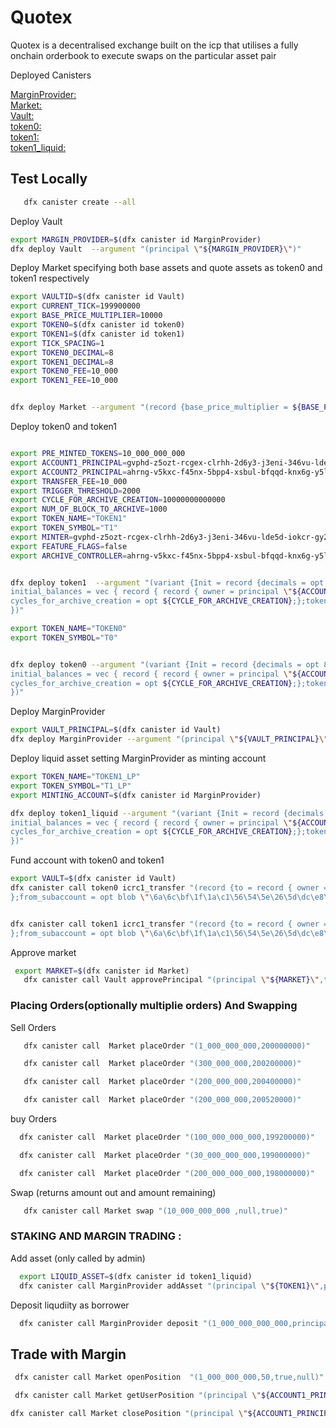 # Quotex

Quotex is a decentralised exchange built on the icp that utilises a fully onchain orderbook to execute swaps on the particular asset pair

Deployed Canisters

[MarginProvider:](https://a4gq6-oaaaa-aaaab-qaa4q-cai.raw.icp0.io/?id=aid6k-6qaaa-aaaag-qkfdq-cai)<br>
[Market:](https://a4gq6-oaaaa-aaaab-qaa4q-cai.raw.icp0.io/?id=bzjav-gyaaa-aaaag-qkfga-cai)<br>
[Vault:](https://a4gq6-oaaaa-aaaab-qaa4q-cai.raw.icp0.io/?id=abavw-iyaaa-aaaag-qkfca-cai)<br>
[token0:](https://a4gq6-oaaaa-aaaab-qaa4q-cai.raw.icp0.io/?id=bfn2e-ryaaa-aaaag-qkfea-cai)<br>
[token1:](https://a4gq6-oaaaa-aaaab-qaa4q-cai.raw.icp0.io/?id=blpxm-kiaaa-aaaag-qkffa-cai) <br>
[token1_liquid:](https://a4gq6-oaaaa-aaaab-qaa4q-cai.raw.icp0.io/?id=bxln5-5iaaa-aaaag-qkfha-cai)<br>

## Test Locally

```bash
   dfx canister create --all
```

Deploy Vault

```bash
export MARGIN_PROVIDER=$(dfx canister id MarginProvider)
dfx deploy Vault  --argument "(principal \"${MARGIN_PROVIDER}\")"
```

Deploy Market specifying both base assets and quote assets as token0 and token1 respectively

```bash
export VAULTID=$(dfx canister id Vault)
export CURRENT_TICK=199900000
export BASE_PRICE_MULTIPLIER=10000
export TOKEN0=$(dfx canister id token0)
export TOKEN1=$(dfx canister id token1)
export TICK_SPACING=1
export TOKEN0_DECIMAL=8
export TOKEN1_DECIMAL=8
export TOKEN0_FEE=10_000
export TOKEN1_FEE=10_000


dfx deploy Market --argument "(record {base_price_multiplier = ${BASE_PRICE_MULTIPLIER};tick_spacing = ${TICK_SPACING};token0 = principal \"${TOKEN0}\";token1 = principal \"${TOKEN1}\";token1_decimal = ${TOKEN1_DECIMAL} ;token0_decimal= ${TOKEN0_DECIMAL}; token1_fee = ${TOKEN1_FEE} ; token0_fee = ${TOKEN0_FEE} },principal \"${VAULTID}\",${CURRENT_TICK})"

```

Deploy token0 and token1

```bash

export PRE_MINTED_TOKENS=10_000_000_000
export ACCOUNT1_PRINCIPAL=gvphd-z5ozt-rcgex-clrhh-2d6y3-j3eni-346vu-lde5d-iokcr-gy2ad-5qe
export ACCOUNT2_PRINCIPAL=ahrng-v5kxc-f45nx-5bpp4-xsbul-bfqqd-knx6g-y5lcx-qroyz-c5wxd-dqe
export TRANSFER_FEE=10_000
export TRIGGER_THRESHOLD=2000
export CYCLE_FOR_ARCHIVE_CREATION=10000000000000
export NUM_OF_BLOCK_TO_ARCHIVE=1000
export TOKEN_NAME="TOKEN1"
export TOKEN_SYMBOL="T1"
export MINTER=gvphd-z5ozt-rcgex-clrhh-2d6y3-j3eni-346vu-lde5d-iokcr-gy2ad-5qe
export FEATURE_FLAGS=false
export ARCHIVE_CONTROLLER=ahrng-v5kxc-f45nx-5bpp4-xsbul-bfqqd-knx6g-y5lcx-qroyz-c5wxd-dqe


dfx deploy token1  --argument "(variant {Init = record {decimals = opt 8;token_symbol = \"${TOKEN_SYMBOL}\";transfer_fee = ${TRANSFER_FEE};metadata = vec {};minting_account = record { owner = principal \"${ACCOUNT1_PRINCIPAL}\" ; subaccount = opt blob \"\6a\6c\bf\1f\1a\c1\56\54\5e\26\5d\dc\e8\d9\36\9d\ea\05\5b\e9\45\ba\14\27\ce\4c\89\67\45\29\55\d0\"};
initial_balances = vec { record { record { owner = principal \"${ACCOUNT2_PRINCIPAL}\" ; subaccount = opt blob \"\fc\21\22\4f\64\a0\3f\64\4c\41\6a\c6\2a\94\7e\7a\a5\bc\5f\d1\bf\90\08\d2\77\cd\b4\7c\73\6d\7f\69\" ;}; ${PRE_MINTED_TOKENS}; }; };archive_options = record {num_blocks_to_archive = ${NUM_OF_BLOCK_TO_ARCHIVE};trigger_threshold = ${TRIGGER_THRESHOLD};controller_id = principal \"${ARCHIVE_CONTROLLER}\";
cycles_for_archive_creation = opt ${CYCLE_FOR_ARCHIVE_CREATION};};token_name = \"${TOKEN_NAME}\";feature_flags = opt record{icrc2 = ${FEATURE_FLAGS}};}
})"

```

```bash
export TOKEN_NAME="TOKEN0"
export TOKEN_SYMBOL="T0"


dfx deploy token0 --argument "(variant {Init = record {decimals = opt 8;token_symbol = \"${TOKEN_SYMBOL}\";transfer_fee = ${TRANSFER_FEE};metadata = vec {};minting_account = record { owner = principal \"${ACCOUNT1_PRINCIPAL}\" ; subaccount = opt blob \"\6a\6c\bf\1f\1a\c1\56\54\5e\26\5d\dc\e8\d9\36\9d\ea\05\5b\e9\45\ba\14\27\ce\4c\89\67\45\29\55\d0\"};
initial_balances = vec { record { record { owner = principal \"${ACCOUNT2_PRINCIPAL}\" ; subaccount = opt blob \"\fc\21\22\4f\64\a0\3f\64\4c\41\6a\c6\2a\94\7e\7a\a5\bc\5f\d1\bf\90\08\d2\77\cd\b4\7c\73\6d\7f\69\" ;}; ${PRE_MINTED_TOKENS}; }; };archive_options = record {num_blocks_to_archive = ${NUM_OF_BLOCK_TO_ARCHIVE};trigger_threshold = ${TRIGGER_THRESHOLD};controller_id = principal \"${ARCHIVE_CONTROLLER}\";
cycles_for_archive_creation = opt ${CYCLE_FOR_ARCHIVE_CREATION};};token_name = \"${TOKEN_NAME}\";feature_flags = opt record{icrc2 = ${FEATURE_FLAGS}};}
})"

```

Deploy MarginProvider

```bash
export VAULT_PRINCIPAL=$(dfx canister id Vault)
dfx deploy MarginProvider --argument "(principal \"${VAULT_PRINCIPAL}\")"
```

Deploy liquid asset setting MarginProvider as minting account

```bash
export TOKEN_NAME="TOKEN1_LP"
export TOKEN_SYMBOL="T1_LP"
export MINTING_ACCOUNT=$(dfx canister id MarginProvider)

dfx deploy token1_liquid --argument "(variant {Init = record {decimals = opt 8;token_symbol = \"${TOKEN_SYMBOL}\";transfer_fee = ${TRANSFER_FEE};metadata = vec {};minting_account = record { owner = principal \"${MINTING_ACCOUNT}\";};
initial_balances = vec { record { record { owner = principal \"${ACCOUNT2_PRINCIPAL}\" ; subaccount = opt blob \"\fc\21\22\4f\64\a0\3f\64\4c\41\6a\c6\2a\94\7e\7a\a5\bc\5f\d1\bf\90\08\d2\77\cd\b4\7c\73\6d\7f\69\" ;}; 0 ; }; };archive_options = record {num_blocks_to_archive = ${NUM_OF_BLOCK_TO_ARCHIVE};trigger_threshold = ${TRIGGER_THRESHOLD};controller_id = principal \"${ARCHIVE_CONTROLLER}\";
cycles_for_archive_creation = opt ${CYCLE_FOR_ARCHIVE_CREATION};};token_name = \"${TOKEN_NAME}\";feature_flags = opt record{icrc2 = ${FEATURE_FLAGS}};}
})"

```

Fund account with token0 and token1

```bash
export VAULT=$(dfx canister id Vault)
dfx canister call token0 icrc1_transfer "(record {to = record { owner = principal \"${VAULT}\" ; subaccount = opt blob \"\6a\6c\bf\1f\1a\c1\56\54\5e\26\5d\dc\e8\d9\36\9d\ea\05\5b\e9\45\ba\14\27\ce\4c\89\67\45\29\55\d0\" ;
};from_subaccount = opt blob \"\6a\6c\bf\1f\1a\c1\56\54\5e\26\5d\dc\e8\d9\36\9d\ea\05\5b\e9\45\ba\14\27\ce\4c\89\67\45\29\55\d0\";amount = 10_000_000_000_000; })"


dfx canister call token1 icrc1_transfer "(record {to = record { owner = principal \"${VAULT}\" ; subaccount = opt blob \"\6a\6c\bf\1f\1a\c1\56\54\5e\26\5d\dc\e8\d9\36\9d\ea\05\5b\e9\45\ba\14\27\ce\4c\89\67\45\29\55\d0\" ;
};from_subaccount = opt blob \"\6a\6c\bf\1f\1a\c1\56\54\5e\26\5d\dc\e8\d9\36\9d\ea\05\5b\e9\45\ba\14\27\ce\4c\89\67\45\29\55\d0\";amount = 1_000_000_000_000_000_000; })"

```

Approve market

```bash
 export MARKET=$(dfx canister id Market)
   dfx canister call Vault approvePrincipal "(principal \"${MARKET}\",true)"
```

### Placing Orders(optionally multiplie orders) And Swapping

Sell Orders

```bash
   dfx canister call  Market placeOrder "(1_000_000_000,200000000)"

   dfx canister call  Market placeOrder "(300_000_000,200200000)"

   dfx canister call  Market placeOrder "(200_000_000,200400000)"

   dfx canister call  Market placeOrder "(200_000_000,200520000)"

```

buy Orders

```bash
  dfx canister call  Market placeOrder "(100_000_000_000,199200000)"

  dfx canister call  Market placeOrder "(30_000_000_000,199000000)"

  dfx canister call  Market placeOrder "(200_000_000_000,198000000)"
```

Swap (returns amount out and amount remaining)

```bash
   dfx canister call Market swap "(10_000_000_000 ,null,true)"
```

### STAKING AND MARGIN TRADING :

Add asset (only called by admin)

```bash
  export LIQUID_ASSET=$(dfx canister id token1_liquid)
  dfx canister call MarginProvider addAsset "(principal \"${TOKEN1}\",principal \"${LIQUID_ASSET}\")"
```

Deposit liqudiity as borrower

```bash
  dfx canister call MarginProvider deposit "(1_000_000_000_000,principal \"${TOKEN1}\")"
```

## Trade with Margin

```bash
 dfx canister call Market openPosition  "(1_000_000_000,50,true,null)"

 dfx canister call Market getUserPosition "(principal \"${ACCOUNT1_PRINCIPAL}\")"

dfx canister call Market closePosition "(principal \"${ACCOUNT1_PRINCIPAL}\")"

```

